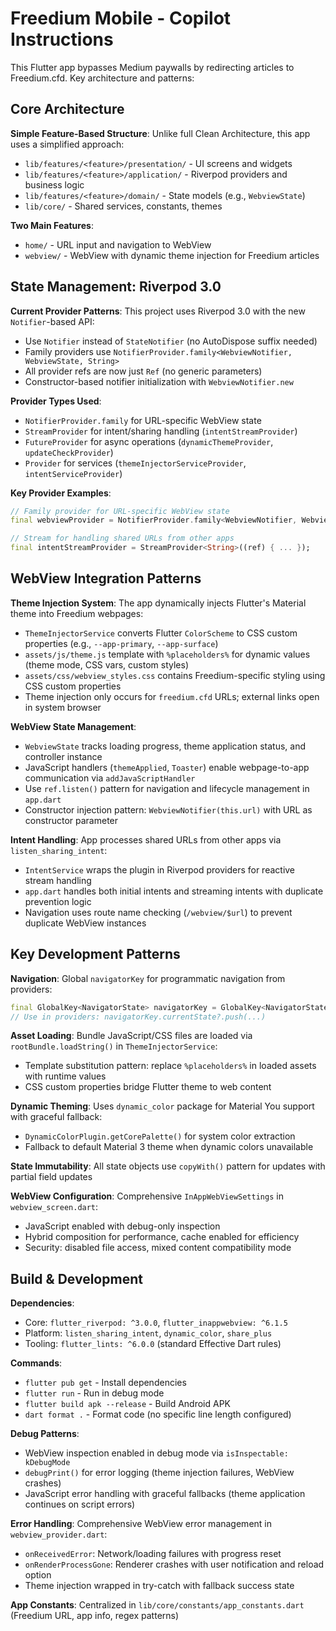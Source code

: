 # Freedium Mobile - Copilot Instructions

This Flutter app bypasses Medium paywalls by redirecting articles to Freedium.cfd. Key architecture and patterns:

## Core Architecture

**Simple Feature-Based Structure**: Unlike full Clean Architecture, this app uses a simplified approach:
- `lib/features/<feature>/presentation/` - UI screens and widgets  
- `lib/features/<feature>/application/` - Riverpod providers and business logic
- `lib/features/<feature>/domain/` - State models (e.g., `WebviewState`)
- `lib/core/` - Shared services, constants, themes

**Two Main Features**:
- `home/` - URL input and navigation to WebView
- `webview/` - WebView with dynamic theme injection for Freedium articles

## State Management: Riverpod 3.0

**Current Provider Patterns**: This project uses Riverpod 3.0 with the new `Notifier`-based API:
- Use `Notifier` instead of `StateNotifier` (no AutoDispose suffix needed)
- Family providers use `NotifierProvider.family<WebviewNotifier, WebviewState, String>`
- All provider refs are now just `Ref` (no generic parameters)
- Constructor-based notifier initialization with `WebviewNotifier.new`

**Provider Types Used**:
- `NotifierProvider.family` for URL-specific WebView state
- `StreamProvider` for intent/sharing handling (`intentStreamProvider`)
- `FutureProvider` for async operations (`dynamicThemeProvider`, `updateCheckProvider`)  
- `Provider` for services (`themeInjectorServiceProvider`, `intentServiceProvider`)

**Key Provider Examples**:
```dart
// Family provider for URL-specific WebView state  
final webviewProvider = NotifierProvider.family<WebviewNotifier, WebviewState, String>(WebviewNotifier.new);

// Stream for handling shared URLs from other apps
final intentStreamProvider = StreamProvider<String>((ref) { ... });
```

## WebView Integration Patterns

**Theme Injection System**: The app dynamically injects Flutter's Material theme into Freedium webpages:
- `ThemeInjectorService` converts Flutter `ColorScheme` to CSS custom properties (e.g., `--app-primary`, `--app-surface`)
- `assets/js/theme.js` template with `%placeholders%` for dynamic values (theme mode, CSS vars, custom styles)
- `assets/css/webview_styles.css` contains Freedium-specific styling using CSS custom properties
- Theme injection only occurs for `freedium.cfd` URLs; external links open in system browser

**WebView State Management**:
- `WebviewState` tracks loading progress, theme application status, and controller instance
- JavaScript handlers (`themeApplied`, `Toaster`) enable webpage-to-app communication via `addJavaScriptHandler`
- Use `ref.listen()` pattern for navigation and lifecycle management in `app.dart`
- Constructor injection pattern: `WebviewNotifier(this.url)` with URL as constructor parameter

**Intent Handling**: App processes shared URLs from other apps via `listen_sharing_intent`:
- `IntentService` wraps the plugin in Riverpod providers for reactive stream handling
- `app.dart` handles both initial intents and streaming intents with duplicate prevention logic
- Navigation uses route name checking (`/webview/$url`) to prevent duplicate WebView instances

## Key Development Patterns

**Navigation**: Global `navigatorKey` for programmatic navigation from providers:
```dart
final GlobalKey<NavigatorState> navigatorKey = GlobalKey<NavigatorState>();
// Use in providers: navigatorKey.currentState?.push(...)
```

**Asset Loading**: Bundle JavaScript/CSS files are loaded via `rootBundle.loadString()` in `ThemeInjectorService`:
- Template substitution pattern: replace `%placeholders%` in loaded assets with runtime values
- CSS custom properties bridge Flutter theme to web content

**Dynamic Theming**: Uses `dynamic_color` package for Material You support with graceful fallback:
- `DynamicColorPlugin.getCorePalette()` for system color extraction
- Fallback to default Material 3 theme when dynamic colors unavailable

**State Immutability**: All state objects use `copyWith()` pattern for updates with partial field updates

**WebView Configuration**: Comprehensive `InAppWebViewSettings` in `webview_screen.dart`:
- JavaScript enabled with debug-only inspection
- Hybrid composition for performance, cache enabled for efficiency
- Security: disabled file access, mixed content compatibility mode

## Build & Development

**Dependencies**: 
- Core: `flutter_riverpod: ^3.0.0`, `flutter_inappwebview: ^6.1.5`
- Platform: `listen_sharing_intent`, `dynamic_color`, `share_plus`
- Tooling: `flutter_lints: ^6.0.0` (standard Effective Dart rules)

**Commands**:
- `flutter pub get` - Install dependencies
- `flutter run` - Run in debug mode  
- `flutter build apk --release` - Build Android APK
- `dart format .` - Format code (no specific line length configured)

**Debug Patterns**:
- WebView inspection enabled in debug mode via `isInspectable: kDebugMode`
- `debugPrint()` for error logging (theme injection failures, WebView crashes)
- JavaScript error handling with graceful fallbacks (theme application continues on script errors)

**Error Handling**: Comprehensive WebView error management in `webview_provider.dart`:
- `onReceivedError`: Network/loading failures with progress reset
- `onRenderProcessGone`: Renderer crashes with user notification and reload option
- Theme injection wrapped in try-catch with fallback success state

**App Constants**: Centralized in `lib/core/constants/app_constants.dart` (Freedium URL, app info, regex patterns)